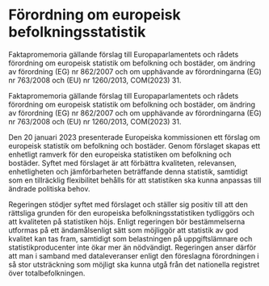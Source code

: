 # Förordning om europeisk befolkningsstatistik

Faktapromemoria gällande förslag till Europaparlamentets och rådets förordning om europeisk statistik om befolkning och bostäder, om ändring av förordning (EG) nr 862/2007 och om upphävande av förordningarna (EG) nr 763/2008 och (EU) nr 1260/2013, COM(2023) 31.

Faktapromemoria gällande förslag till Europaparlamentets och rådets förordning om europeisk statistik om befolkning och bostäder, om ändring av förordning (EG) nr 862/2007 och om upphävande av förordningarna (EG) nr 763/2008 och (EU) nr 1260/2013, COM(2023) 31.

Den 20 januari 2023 presenterade Europeiska kommissionen ett förslag om europeisk statistik om befolkning och bostäder. Genom förslaget skapas ett enhetligt ramverk för den europeiska statistiken om befolkning och bostäder. Syftet med förslaget är att förbättra kvaliteten, relevansen, enhetligheten och jämförbarheten beträffande denna statistik, samtidigt som en tillräcklig flexibilitet behålls för att statistiken ska kunna anpassas till ändrade politiska behov.

Regeringen stödjer syftet med förslaget och ställer sig positiv till att den rättsliga grunden för den europeiska befolkningsstatistiken tydliggörs och att kvaliteten på statistiken höjs. Enligt regeringen bör bestämmelserna utformas på ett ändamålsenligt sätt som möjliggör att statistik av god kvalitet kan tas fram, samtidigt som belastningen på uppgiftslämnare och statistikproducenter inte ökar mer än nödvändigt. Regeringen anser därför att man i samband med dataleveranser enligt den föreslagna förordningen i så stor utsträckning som möjligt ska kunna utgå från det nationella registret över totalbefolkningen.
